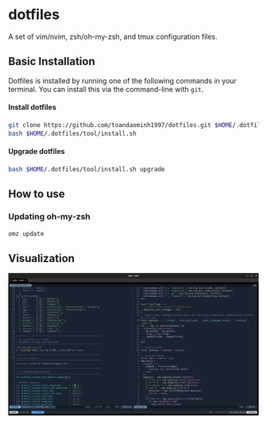 # dotfiles
A set of vim/nvim, zsh/oh-my-zsh, and tmux configuration files.

## Basic Installation

Dotfiles is installed by running one of the following commands in your terminal. You can install this via the command-line with `git`.

#### Install dotfiles
```bash
git clone https://github.com/toandaominh1997/dotfiles.git $HOME/.dotfiles/tool
bash $HOME/.dotfiles/tool/install.sh
```
#### Upgrade dotfiles
```bash
bash $HOME/.dotfiles/tool/install.sh upgrade
```

## How to use
### Updating oh-my-zsh
```
omz update
```
## Visualization
<img src='./docs/demo.png'>
 
